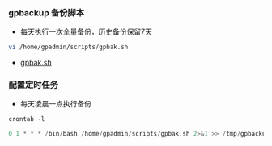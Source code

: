 

### gpbackup 备份脚本
- 每天执行一次全量备份，历史备份保留7天

```bash
vi /home/gpadmin/scripts/gpbak.sh
```
- [gpbak.sh](gpbak.sh)

### 配置定时任务
- 每天凌晨一点执行备份
```c
crontab -l

0 1 * * * /bin/bash /home/gpadmin/scripts/gpbak.sh 2>&1 >> /tmp/gpbackup.log
```

